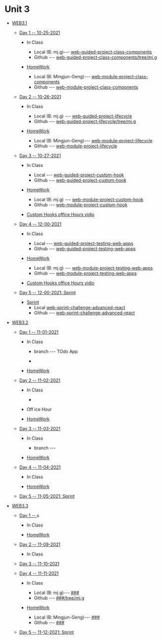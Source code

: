 # Unit 3

* [WEB3.1](<#>)

     * [Day 1 -- 10-25-2021](<#>)
     
         * In Class
            * Local (B: mj.g)--- [web-guided-project-class-components](<./Unit3/WEB3.1/D1_work/web-guided-project-class-components/>)
            * Github --- [web-guided-project-class-components/tree/mj.g](<https://github.com/everestsh/web-guided-project-class-components/tree/mj.g>)

        * [HomeWork](<#>)
            * Local (B: Mingjun-Geng)--- [web-module-project-class-components](<./Unit3/WEB3.1/D1_work/web-module-project-class-components/>)
            * Github --- [web-module-project-class-components](<https://github.com/everestsh/web-module-project-class-components>)


     * [Day 2 -- 10-26-2021](<#>)
     
         * In Class
            * Local (B: mj.g) --- [web-guided-project-lifecycle](<./Unit3/WEB3.1/D2_work/web-guided-project-lifecycle/>)
            * Github --- [web-guided-project-lifecycle/tree/mj.g](<https://github.com/sooof/web-guided-project-lifecycle/tree/mj.g>)


        * [HomeWork](<#>)
            * Local (B: Mingjun-Geng)--- [web-module-project-lifecycle ](<./Unit3/WEB3.1/D2_work/web-module-project-lifecycle/>)
            * Github --- [web-module-project-lifecycle ](<https://github.com/everestsh/web-module-project-lifecycle/tree/Mingjun-Geng>)


     * [Day 3 -- 10-27-2021](<#>)
     
         * In Class
            * Local --- [web-guided-project-custom-hook](<./Unit3/WEB3.1/D3_work/web-guided-project-custom-hook/>)
            * Github --- [web-guided-project-custom-hook](<https://github.com/sooof/web-guided-project-custom-hook/tree/mj.g>)

 
        * [HomeWork](<#>)
            * Local (B: mj.g)  --- [web-module-project-custom-hook](<./Unit3/WEB3.1/D3_work/web-module-project-custom-hook/>)
            * Github --- [web-module-project-custom-hook](<https://github.com/everestsh/web-module-project-custom-hook>)


        * [Custom Hooks office Hours vidio](<https://www.youtube.com/watch?v=lkmiNfWXbtU>)

     * [Day 4 -- 12-00-2021](<#>)
       * In Class
            * Local --- [web-guided-project-testing-web-apps](<./Unit3/WEB3.1/D4_work/web-guided-project-testing-web-apps/>)
            * Github --- [web-guided-project-testing-web-apps](<https://github.com/sooof/web-guided-project-testing-web-apps/tree/mj.g>)


        * [HomeWork](<#>)
            * Local (B: mj.g)  --- [web-module-project-testing-web-apps](<./Unit3/WEB3.1/D4_work/web-module-project-testing-web-apps/>)
            * Github --- [web-module-project-testing-web-apps](<https://github.com/everestsh/web-module-project-testing-web-apps>)


        * [Custom Hooks office Hours vidio](<https://www.youtube.com/watch?v=lkmiNfWXbtU>)
     * [Day 5 -- 12-00-2021: Sprint](<#>)
          
        *   [Sprint](<#>)
            *  Local   [web-sprint-challenge-advanced-react](./Unit3/WEB3.1/web-sprint-challenge-advanced-react)
            *  Github --- [web-sprint-challenge-advanced-react](<https://github.com/everestsh/web-sprint-challenge-advanced-react>)



* [WEB3.2](<#>)

     * [Day 1 -- 11-01-2021](<#>)
     
         * In Class



            * branch <OfficeHour> --- TOdo App

            *
        * [HomeWork](<#>)
  

     * [Day 2 -- 11-02-2021](<#>)
     
         * In Class


            *
         * Off ice Hour

        * [HomeWork](<#>)


     * [Day 3 -- 11-03-2021](<#>)
     
         * In Class



            *   branch <OfficeHour> --- 

            
        * [HomeWork](<#>)



     * [Day 4 -- 11-04-2021](<#>)
     
         * In Class



        * [HomeWork](<#>)


     * [Day 5 -- 11-05-2021: Sprint](<#>)
          




* [WEB3.3](<#>)

     * [Day 1 -- ](<#>)s
     
         * In Class



        * [HomeWork](<#>)


 
     * [Day 2 -- 11-09-2021](<#>)
     
         * In Class
 





 
     * [Day 3 -- 11-10-2021](<#>)
     
     * [Day 4 -- 11-11-2021](<#>)
     
         * In Class
            * Local (B: mj.g)--- [###](<./Unit3//WEB3.4/Day3/###/>)
            * Github --- [###/tree/mj.g](<https://github.com/sooof/###/tree/mj.g>)

  
        * [HomeWork](<#>)
            * Local (B: Mingjun-Geng)--- [###](<./Unit3//WEB3.3/Day4/###/>)
            * Github --- [###](<https://github.com/sooof/###>)

  
     * [Day 5 -- 11-12-2021: Sprint](<#>)
          
 

  